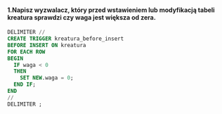 #### 1.Napisz wyzwalacz, który przed wstawieniem lub modyfikacją tabeli kreatura sprawdzi czy waga jest większa od zera.

```sql
DELIMITER //
CREATE TRIGGER kreatura_before_insert
BEFORE INSERT ON kreatura
FOR EACH ROW
BEGIN
  IF waga < 0
  THEN
    SET NEW.waga = 0;
  END IF;
END
//
DELIMITER ;
```
